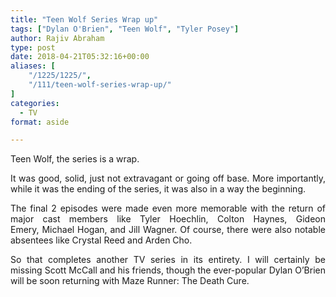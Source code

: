 ```yaml
---
title: "Teen Wolf Series Wrap up"
tags: ["Dylan O'Brien", "Teen Wolf", "Tyler Posey"]
author: Rajiv Abraham
type: post
date: 2018-04-21T05:32:16+00:00
aliases: [
    "/1225/1225/",
    "/111/teen-wolf-series-wrap-up/"
]
categories:
  - TV
format: aside

---
```

<p style="text-align: justify;">
  Teen Wolf, the series is a wrap.
</p>

<p style="text-align: justify;">
  It was good, solid, just not extravagant or going off base. More importantly, while it was the ending of the series, it was also in a way the beginning.
</p>

<p style="text-align: justify;">
  The final 2 episodes were made even more memorable with the return of major cast members like Tyler Hoechlin, Colton Haynes, Gideon Emery, Michael Hogan, and Jill Wagner. Of course, there were also notable absentees like Crystal Reed and Arden Cho.
</p>

<p style="text-align: justify;">
  So that completes another TV series in its entirety. I will certainly be missing Scott McCall and his friends, though the ever-popular Dylan O&#8217;Brien will be soon returning with Maze Runner: The Death Cure.
</p>